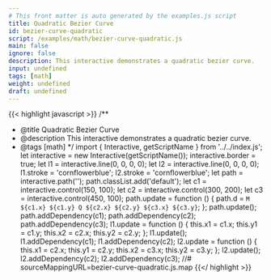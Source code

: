 ```yaml
---
# This front matter is auto generated by the examples.js script
title: Quadratic Bezier Curve
id: bezier-curve-quadratic
script: /examples/math/bezier-curve-quadratic.js
main: false
ignore: false
description: This interactive demonstrates a quadratic bezier curve.
input: undefined
tags: [math]
weight: undefined
draft: undefined
---
```


{{< highlight javascript >}}
/**
* @title Quadratic Bezier Curve
* @description This interactive demonstrates a quadratic bezier curve.
* @tags [math]
*/
import { Interactive, getScriptName } from '../../index.js';
let interactive = new Interactive(getScriptName());
interactive.border = true;
let l1 = interactive.line(0, 0, 0, 0);
let l2 = interactive.line(0, 0, 0, 0);
l1.stroke = 'cornflowerblue';
l2.stroke = 'cornflowerblue';
let path = interactive.path('');
path.classList.add('default');
let c1 = interactive.control(150, 100);
let c2 = interactive.control(300, 200);
let c3 = interactive.control(450, 100);
path.update = function () {
    path.d = `M ${c1.x} ${c1.y} Q ${c2.x} ${c2.y} ${c3.x} ${c3.y}`;
};
path.update();
path.addDependency(c1);
path.addDependency(c2);
path.addDependency(c3);
l1.update = function () {
    this.x1 = c1.x;
    this.y1 = c1.y;
    this.x2 = c2.x;
    this.y2 = c2.y;
};
l1.update();
l1.addDependency(c1);
l1.addDependency(c2);
l2.update = function () {
    this.x1 = c2.x;
    this.y1 = c2.y;
    this.x2 = c3.x;
    this.y2 = c3.y;
};
l2.update();
l2.addDependency(c2);
l2.addDependency(c3);
//# sourceMappingURL=bezier-curve-quadratic.js.map
{{</ highlight >}}

